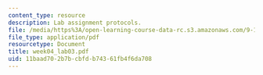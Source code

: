 ```yaml
---
content_type: resource
description: Lab assignment protocols.
file: /media/https%3A/open-learning-course-data-rc.s3.amazonaws.com/9-12-experimental-molecular-neurobiology-fall-2006/11baad702b7bcbfdb74361fb4f6da708_week04_lab03.pdf
file_type: application/pdf
resourcetype: Document
title: week04_lab03.pdf
uid: 11baad70-2b7b-cbfd-b743-61fb4f6da708
---
```

